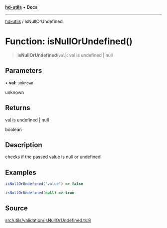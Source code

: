 [**hd-utils**](../README.md) • **Docs**

***

[hd-utils](../globals.md) / isNullOrUndefined

# Function: isNullOrUndefined()

> **isNullOrUndefined**(`val`): val is undefined \| null

## Parameters

• **val**: `unknown`

unknown

## Returns

val is undefined \| null

boolean

## Description

checks if the passed value is null or undefined

## Examples

```ts
isNullOrUndefined("value") => false
```

```ts
isNullOrUndefined(null) => true
```

## Source

[src/utils/validation/isNullOrUndefined.ts:8](https://github.com/AhmadHddad/h-utils/blob/8e9e542f98b1a43a336ce585dc8666b21b0e894d/src/utils/validation/isNullOrUndefined.ts#L8)
